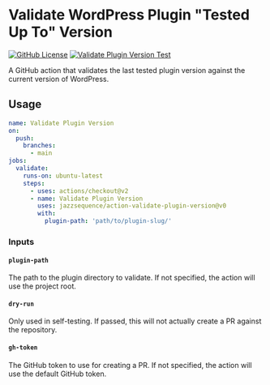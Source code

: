 # Validate WordPress Plugin "Tested Up To" Version
[![GitHub License](https://img.shields.io/github/license/jazzsequence/action-validate-plugin-version)](https://github.com/jazzsequence/action-validate-plugin-version/blob/main/LICENSE)
[![Validate Plugin Version Test](https://github.com/jazzsequence/action-validate-plugin-version/actions/workflows/test.yml/badge.svg)](https://github.com/jazzsequence/action-validate-plugin-version/actions/workflows/test.yml)

A GitHub action that validates the last tested plugin version against the current version of WordPress.

## Usage

```yaml
name: Validate Plugin Version
on:
  push:
	branches:
	  - main
jobs:
  validate:
	runs-on: ubuntu-latest
	steps:
	  - uses: actions/checkout@v2
	  - name: Validate Plugin Version
		uses: jazzsequence/action-validate-plugin-version@v0
		with:
		  plugin-path: 'path/to/plugin-slug/'
```

### Inputs

#### `plugin-path`
The path to the plugin directory to validate. If not specified, the action will use the project root.

#### `dry-run`
Only used in self-testing. If passed, this will not actually create a PR against the repository.

#### `gh-token`
The GitHub token to use for creating a PR. If not specified, the action will use the default GitHub token.